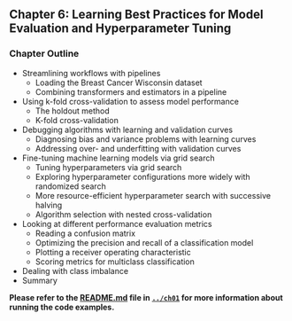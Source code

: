 
##  Chapter 6: Learning Best Practices for Model Evaluation and Hyperparameter Tuning

### Chapter Outline

- Streamlining workflows with pipelines
  - Loading the Breast Cancer Wisconsin dataset
  - Combining transformers and estimators in a pipeline
- Using k-fold cross-validation to assess model performance
  - The holdout method
  - K-fold cross-validation
- Debugging algorithms with learning and validation curves
  - Diagnosing bias and variance problems with learning curves
  - Addressing over- and underfitting with validation curves
- Fine-tuning machine learning models via grid search
  - Tuning hyperparameters via grid search
  - Exploring hyperparameter configurations more widely with randomized search
  - More resource-efficient hyperparameter search with successive halving
  - Algorithm selection with nested cross-validation
- Looking at different performance evaluation metrics
  - Reading a confusion matrix
  - Optimizing the precision and recall of a classification model
  - Plotting a receiver operating characteristic
  - Scoring metrics for multiclass classification
- Dealing with class imbalance
- Summary

**Please refer to the [README.md](Theory/ML%20with%20PyTorch%20and%20Sklearn/ch01/README.md) file in [`../ch01`](../ch01) for more information about running the code examples.**

